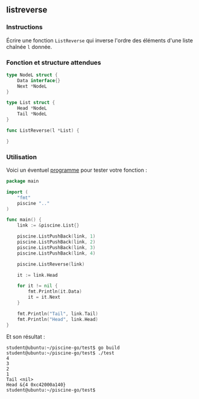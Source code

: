 ## listreverse

### Instructions

Écrire une fonction `ListReverse` qui inverse l'ordre des éléments d'une liste chaînée `l` donnée.

### Fonction et structure attendues

```go
type NodeL struct {
	Data interface{}
	Next *NodeL
}

type List struct {
	Head *NodeL
	Tail *NodeL
}

func ListReverse(l *List) {

}
```

### Utilisation

Voici un éventuel [programme](TODO-LINK) pour tester votre fonction :

```go
package main

import (
	"fmt"
	piscine ".."
)

func main() {
	link := &piscine.List{}

	piscine.ListPushBack(link, 1)
	piscine.ListPushBack(link, 2)
	piscine.ListPushBack(link, 3)
	piscine.ListPushBack(link, 4)

	piscine.ListReverse(link)

	it := link.Head

	for it != nil {
		fmt.Println(it.Data)
		it = it.Next
	}

	fmt.Println("Tail", link.Tail)
	fmt.Println("Head", link.Head)
}
```

Et son résultat :

```console
student@ubuntu:~/piscine-go/test$ go build
student@ubuntu:~/piscine-go/test$ ./test
4
3
2
1
Tail <nil>
Head &{4 0xc42000a140}
student@ubuntu:~/piscine-go/test$
```
